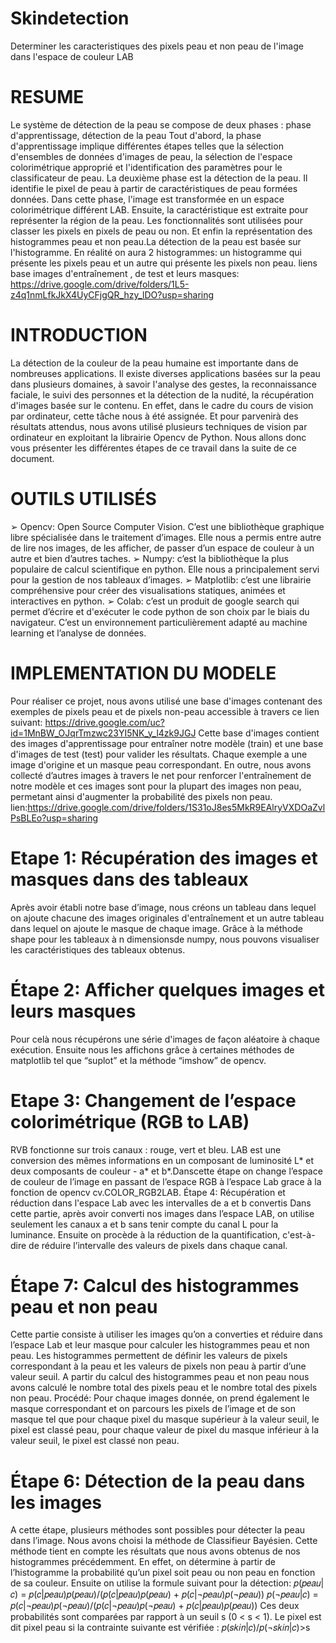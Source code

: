 # Skindetection
Determiner les caracteristiques des pixels peau et non peau de l'image dans l'espace de couleur LAB
# RESUME
Le système de détection de la peau se compose de deux phases : phase d'apprentissage, détection de la peau Tout d'abord, la phase d'apprentissage implique différentes étapes telles que la sélection d'ensembles de données d'images de peau, la sélection de l'espace
colorimétrique approprié et l'identification des paramètres pour le classificateur de peau. La deuxième phase est la détection de la peau. Il identifie le pixel de peau à partir de caractéristiques de peau formées données. Dans cette phase, l'image est transformée en un espace colorimétrique différent LAB. Ensuite, la caractéristique est extraite pour représenter la région de la peau. Les fonctionnalités sont utilisées pour classer les pixels en pixels de peau ou non. Et enfin la représentation des histogrammes peau et non peau.La détection de la peau est basée sur l'histogramme. En réalité on aura 2 histogrammes: un histogramme qui présente les pixels peau et un autre qui présente les pixels non peau.
liens base images d'entraînement , de test et leurs masques: https://drive.google.com/drive/folders/1L5-z4q1nmLfkJkX4UyCFjgQR_hzy_lDO?usp=sharing
# INTRODUCTION 
La détection de la couleur de la peau humaine est importante dans de nombreuses applications. Il existe diverses applications basées sur la peau dans plusieurs domaines, à savoir l'analyse des gestes, la reconnaissance faciale, le suivi des personnes et la détection de la nudité, la récupération d'images basée sur le contenu. En effet, dans le cadre du cours de vision par ordinateur, cette tâche nous à été assignée. Et pour parvenirà des résultats attendus, nous avons utilisé plusieurs techniques de vision par ordinateur en exploitant la librairie Opencv de Python. Nous allons donc vous présenter
les différentes étapes de ce travail dans la suite de ce document.
# OUTILS UTILISÉS
➢ Opencv: Open Source Computer Vision. C’est une bibliothèque graphique libre spécialisée dans le traitement d’images. Elle nous a permis entre autre de lire nos images, de les afficher, de passer d’un espace de couleur à un autre et bien d’autres taches.
➢ Numpy: c’est la bibliothèque la plus populaire de calcul scientifique en python. Elle nous a principalement servi pour la gestion de nos tableaux d’images.
➢ Matplotlib: c’est une librairie compréhensive pour créer des visualisations statiques, animées et interactives en python.
➢ Colab: c’est un produit de google search qui permet d’écrire et d'exécuter le code python de son choix par le biais du navigateur. C’est un environnement
particulièrement adapté au machine learning et l’analyse de données.
# IMPLEMENTATION DU MODELE
Pour réaliser ce projet, nous avons utilisé une base d'images contenant des exemples de pixels peau et de
pixels non-peau accessible à travers ce lien suivant: https://drive.google.com/uc?id=1MnBW_OJqrTmzwc23YI5NK_y_l4zk9JGJ
Cette base d'images contient des images d'apprentissage pour entraîner notre modèle (train) et une base d'images de test (test) pour valider les résultats. Chaque exemple a une image d'origine et un masque peau correspondant. En outre, nous avons collecté d’autres images à travers le net pour renforcer
l'entraînement de notre modèle et ces images sont pour la plupart des images non peau, permetant ainsi d'augmenter la probabilité des pixels non peau.
lien:https://drive.google.com/drive/folders/1S31oJ8es5MkR9EAlryVXDOaZvlPsBLEo?usp=sharing
# Etape 1: Récupération des images et masques dans des tableaux
Après avoir établi notre base d’image, nous créons un tableau dans lequel on ajoute chacune des images originales d'entraînement et un autre tableau dans lequel on ajoute le masque de chaque image. Grâce à la méthode shape pour les tableaux à n dimensionsde numpy, nous pouvons visualiser les caractéristiques des tableaux obtenus.
# Étape 2: Afficher quelques images et leurs masques
Pour celà nous récupérons une série d'images de façon aléatoire à chaque exécution. Ensuite nous les affichons grâce à certaines méthodes de matplotlib tel que “suplot” et la méthode “imshow” de opencv.
# Etape 3: Changement de l’espace colorimétrique (RGB to LAB)
RVB fonctionne sur trois canaux : rouge, vert et bleu. LAB est une conversion des mêmes informations en un composant de luminosité L* et deux composants de couleur - a* et b*.Danscette étape on change l’espace de couleur de l’image en passant de l’espace RGB à l’espace Lab grace à la fonction de opencv cv.COLOR_RGB2LAB.
Étape 4: Récupération et réduction dans l'espace Lab avec les intervalles de a et b convertis 
Dans cette partie, après avoir converti nos images dans l’espace LAB, on utilise seulement les canaux a et b sans tenir compte du canal L pour la luminance. Ensuite on procède à la réduction de la quantification, c'est-à-dire de réduire l’intervalle des valeurs de pixels dans chaque canal.
# Étape 7: Calcul des histogrammes peau et non peau
Cette partie consiste à utiliser les images qu’on a converties et réduire dans l’espace Lab et leur masque pour calculer les histogrammes peau et non peau. Les histogrammes permettent de définir les valeurs de pixels correspondant à la peau et les valeurs de pixels non peau à partir d’une valeur seuil.
A partir du calcul des histogrammes peau et non peau nous avons calculé le nombre total des pixels peau et le nombre total des pixels non peau.
Procédé: Pour chaque images donnée, on prend également le masque correspondant et on parcours les pixels de l’image et de son masque tel que pour chaque pixel du masque supérieur à la valeur seuil, le pixel est classé peau, pour chaque valeur de pixel du masque inférieur à la valeur seuil, le pixel est classé non peau.
# Étape 6: Détection de la peau dans les images
A cette étape, plusieurs méthodes sont possibles pour détecter la peau dans l’image. Nous avons choisi la méthode de Classifieur Bayésien. Cette méthode tient en compte les résultats que nous avons obtenus de nos histogrammes précédemment. En effet, on détermine à partir de l’histogramme la probabilité qu’un pixel soit peau ou non peau en fonction de sa couleur. Ensuite on utilise la formule suivant pour la détection:
𝑝(𝑝𝑒𝑎𝑢|𝑐) = 𝑝(𝑐|𝑝𝑒𝑎𝑢)𝑝(𝑝𝑒𝑎𝑢)/(𝑝(𝑐|𝑝𝑒𝑎𝑢)𝑝(𝑝𝑒𝑎𝑢) + 𝑝(𝑐|¬𝑝𝑒𝑎𝑢)𝑝(¬𝑝𝑒𝑎𝑢))
𝑝(¬𝑝𝑒𝑎𝑢|𝑐) = 𝑝(𝑐|¬𝑝𝑒𝑎𝑢)𝑝(¬𝑝𝑒𝑎𝑢)/(𝑝(𝑐|¬𝑝𝑒𝑎𝑢)𝑝(¬𝑝𝑒𝑎𝑢) + 𝑝(𝑐|𝑝𝑒𝑎𝑢)𝑝(𝑝𝑒𝑎𝑢))
Ces deux probabilités sont comparées par rapport à un seuil s (0 < s < 1). Le pixel est dit pixel peau si la contrainte suivante est vérifiée :
𝑝(𝑠𝑘𝑖𝑛|𝑐)/𝑝(¬𝑠𝑘𝑖𝑛|𝑐)>s
